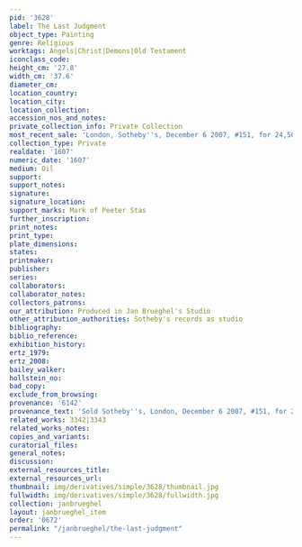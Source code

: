 ```yaml
---
pid: '3628'
label: The Last Judgment
object_type: Painting
genre: Religious
worktags: Angels|Christ|Demons|Old Testament
iconclass_code:
height_cm: '27.8'
width_cm: '37.6'
diameter_cm:
location_country:
location_city:
location_collection:
accession_nos_and_notes:
private_collection_info: Private Collection
most_recent_sale: 'London, Sotheby''s, December 6 2007, #151, for 24,500 GBP'
collection_type: Private
realdate: '1607'
numeric_date: '1607'
medium: Oil
support:
support_notes:
signature:
signature_location:
support_marks: Mark of Peeter Stas
further_inscription:
print_notes:
print_type:
plate_dimensions:
states:
printmaker:
publisher:
series:
collaborators:
collaborator_notes:
collectors_patrons:
our_attribution: Produced in Jan Brueghel's Studio
other_attribution_authorities: Sotheby's records as studio
bibliography:
biblio_reference:
exhibition_history:
ertz_1979:
ertz_2008:
bailey_walker:
hollstein_no:
bad_copy:
exclude_from_browsing:
provenance: '6142'
provenance_text: 'Sold Sotheby''s, London, December 6 2007, #151, for 24,500 GBP'
related_works: 3342|3343
related_works_notes:
copies_and_variants:
curatorial_files:
general_notes:
discussion:
external_resources_title:
external_resources_url:
thumbnail: img/derivatives/simple/3628/thumbnail.jpg
fullwidth: img/derivatives/simple/3628/fullwidth.jpg
collection: janbrueghel
layout: janbrueghel_item
order: '0672'
permalink: "/janbrueghel/the-last-judgment"
---
```

